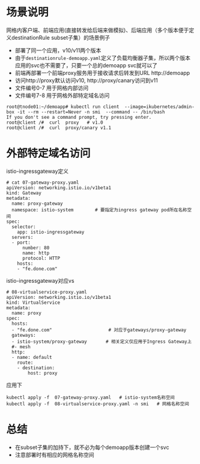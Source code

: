 # 场景说明
网格内客户端、前端应用(直接转发给后端来做模拟)、后端应用（多个版本便于定义destinationRule subset子集）的场景例子

- 部署了同一个应用，v10/v11两个版本
- 由于`destinationrule-demoapp.yaml`定义了负载均衡器子集，所以两个版本应用的svc也不需要了，只要一个总的demoapp svc就可以了
- 前端再部署一个前端proxy服务用于接收请求后转发到URL http://demoapp 
- 访问http://proxy默认访问v10,  http://proxy/canary访问到v11
- 文件编号0-7 用于网格内部访问
- 文件编号7-8 用于网格外部特定域名访问
```
root@tnode01:~/demoapp# kubectl run client  --image=ikubernetes/admin-box -it --rm --restart=Never -n smi  --command -- /bin/bash
If you don't see a command prompt, try pressing enter.
root@client /#  curl  proxy   # v1.0
root@client /#  curl  proxy/canary v1.1
```


# 外部特定域名访问
istio-ingressgateway定义
```
# cat 07-gateway-proxy.yaml
apiVersion: networking.istio.io/v1beta1
kind: Gateway
metadata:
  name: proxy-gateway
  namespace: istio-system        # 要指定为ingress gateway pod所在名称空间
spec:
  selector:
    app: istio-ingressgateway
  servers:
  - port:
      number: 80
      name: http
      protocol: HTTP
    hosts:
    - "fe.done.com"
```

istio-ingressgateway对应vs
```
# 08-virtualservice-proxy.yaml
apiVersion: networking.istio.io/v1beta1
kind: VirtualService
metadata:
  name: proxy
spec:
  hosts:
  - "fe.done.com"                     # 对应于gateways/proxy-gateway
  gateways:
  - istio-system/proxy-gateway       # 相关定义仅应用于Ingress Gateway上
  #- mesh
  http:
  - name: default
    route:
    - destination:
        host: proxy

```

应用下
```
kubectl apply -f  07-gateway-proxy.yaml   # istio-system名称空间
kubectl apply -f  08-virtualservice-proxy.yaml -n smi   # 网格名称空间
```
# 总结
* 在subset子集的加持下，就不必为每个demoapp版本创建一个svc
* 注意部署时有相应的网格名称空间

